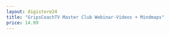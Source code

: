 ```yaml
---
layout: digistore24
title: "GripsCoachTV Master Club Webinar-Videos + Mindmaps"
price: 14.99
---
```

